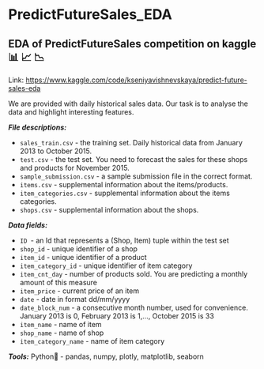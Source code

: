 # PredictFutureSales_EDA 

## EDA of PredictFutureSales competition on kaggle 📊 📈 📉

Link: https://www.kaggle.com/code/kseniyavishnevskaya/predict-future-sales-eda

We are provided with daily historical sales data. Our task is to analyse the data and highlight interesting features.

***File descriptions:***

- `sales_train.csv` - the training set. Daily historical data from January 2013 to October 2015.
- `test.csv` - the test set. You need to forecast the sales for these shops and products for November 2015.
- `sample_submission.csv` - a sample submission file in the correct format.
- `items.csv` - supplemental information about the items/products.
- `item_categories.csv`  - supplemental information about the items categories.
- `shops.csv` - supplemental information about the shops.

***Data fields:***

- `ID `- an Id that represents a (Shop, Item) tuple within the test set
- `shop_id` - unique identifier of a shop
- `item_id` - unique identifier of a product
- `item_category_id` - unique identifier of item category
- `item_cnt_day` - number of products sold. You are predicting a monthly amount of this measure
- `item_price` - current price of an item
- `date` - date in format dd/mm/yyyy
- `date_block_num` - a consecutive month number, used for convenience. January 2013 is 0, February 2013 is 1,..., October 2015 is 33
- `item_name` - name of item
- `shop_name` - name of shop
- `item_category_name` - name of item category

***Tools:*** Python🐍  - pandas, numpy, plotly, matplotlib, seaborn
